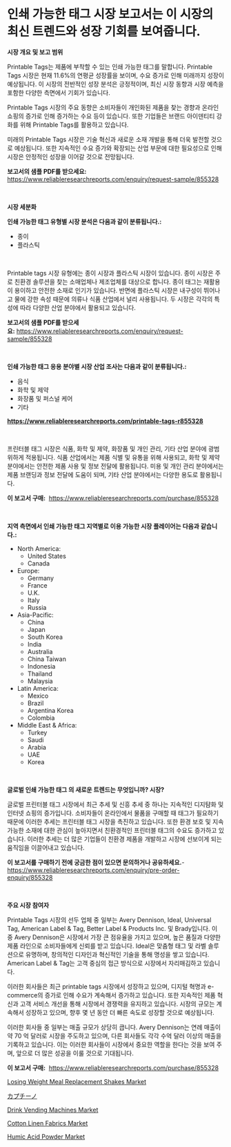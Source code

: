 <p><h1>인쇄 가능한 태그 시장 보고서는 이 시장의 최신 트렌드와 성장 기회를 보여줍니다.</h1></p><p><strong>시장 개요 및 보고 범위</strong></p>
<p><p>Printable Tags는 제품에 부착할 수 있는 인쇄 가능한 태그를 말합니다. Printable Tags 시장은 현재 11.6%의 연평균 성장률을 보이며, 수요 증가로 인해 미래까지 성장이 예상됩니다. 이 시장의 전반적인 성장 분석은 긍정적이며, 최신 시장 동향과 시장 예측을 포함한 다양한 측면에서 기회가 있습니다.</p><p>Printable Tags 시장의 주요 동향은 소비자들이 개인화된 제품을 찾는 경향과 온라인 쇼핑의 증가로 인해 증가하는 수요 등이 있습니다. 또한 기업들은 브랜드 아이덴티티 강화를 위해 Printable Tags를 활용하고 있습니다.</p><p>미래의 Printable Tags 시장은 기술 혁신과 새로운 소재 개발을 통해 더욱 발전할 것으로 예상됩니다. 또한 지속적인 수요 증가와 확장되는 산업 부문에 대한 필요성으로 인해 시장은 안정적인 성장을 이어갈 것으로 전망됩니다.</p></p>
<p><strong>보고서의 샘플 PDF를 받으세요:</strong> <a href="https://www.reliableresearchreports.com/enquiry/request-sample/855328">https://www.reliableresearchreports.com/enquiry/request-sample/855328</a></p>
<p>&nbsp;</p>
<p><strong>시장 세분화</strong></p>
<p><strong>인쇄 가능한 태그 유형별 시장 분석은 다음과 같이 분류됩니다.:</strong></p>
<p><ul><li>종이</li><li>플라스틱</li></ul></p>
<p>&nbsp;</p>
<p><p>Printable tags 시장 유형에는 종이 시장과 플라스틱 시장이 있습니다. 종이 시장은 주로 친환경 솔루션을 찾는 소매업체나 제조업체를 대상으로 합니다. 종이 태그는 재활용이 용이하고 안전한 소재로 인기가 있습니다. 반면에 플라스틱 시장은 내구성이 뛰어나고 물에 강한 속성 때문에 의류나 식품 산업에서 널리 사용됩니다. 두 시장은 각각의 특성에 따라 다양한 산업 분야에서 활용되고 있습니다.</p></p>
<p><strong>보고서의 샘플 PDF를 받으세요:</strong>&nbsp;<a href="https://www.reliableresearchreports.com/enquiry/request-sample/855328">https://www.reliableresearchreports.com/enquiry/request-sample/855328</a></p>
<p>&nbsp;</p>
<p><strong> 인쇄 가능한 태그 응용 분야별 시장 산업 조사는 다음과 같이 분류됩니다.:</strong></p>
<p><ul><li>음식</li><li>화학 및 제약</li><li>화장품 및 퍼스널 케어</li><li>기타</li></ul></p>
<p><strong><a href="https://www.reliableresearchreports.com/printable-tags-r855328">https://www.reliableresearchreports.com/printable-tags-r855328</a></strong></p>
<p>&nbsp;</p>
<p><p>프린터블 태그 시장은 식품, 화학 및 제약, 화장품 및 개인 관리, 기타 산업 분야에 광범위하게 적용됩니다. 식품 산업에서는 제품 식별 및 유통을 위해 사용되고, 화학 및 제약 분야에서는 안전한 제품 사용 및 정보 전달에 활용됩니다. 미용 및 개인 관리 분야에서는 제품 브랜딩과 정보 전달에 도움이 되며, 기타 산업 분야에서는 다양한 용도로 활용됩니다.</p></p>
<p><strong>이 보고서 구매:</strong>&nbsp; <a href="https://www.reliableresearchreports.com/purchase/855328">https://www.reliableresearchreports.com/purchase/855328</a></p>
<p>&nbsp;</p>
<p><strong>지역 측면에서 인쇄 가능한 태그 지역별로 이용 가능한 시장 플레이어는 다음과 같습니다.:</strong></p>
<p><ul>
    <li>
        North America:
        <ul>
            <li>United States</li>
            <li>Canada</li>
        </ul>
    </li>
    <li>
        Europe:
        <ul>
            <li>Germany</li>
            <li>France</li>
            <li>U.K.</li>
            <li>Italy</li>
            <li>Russia</li>
        </ul>
    </li>
    <li>
        Asia-Pacific:
        <ul>
            <li>China</li>
            <li>Japan</li>
            <li>South Korea</li>
            <li>India</li>
            <li>Australia</li>
            <li>China Taiwan</li>
            <li>Indonesia</li>
            <li>Thailand</li>
            <li>Malaysia</li>
        </ul>
    </li>
    <li>
        Latin America:
        <ul>
            <li>Mexico</li>
            <li>Brazil</li>
            <li>Argentina Korea</li>
            <li>Colombia</li>
        </ul>
    </li>
    <li>
        Middle East & Africa:
        <ul>
            <li>Turkey</li>
            <li>Saudi</li>
            <li>Arabia</li>
            <li>UAE</li>
            <li>Korea</li>
        </ul>
    </li>
    </ul></p>
<p>&nbsp;</p>
<p><strong>글로벌 인쇄 가능한 태그 의 새로운 트렌드는 무엇입니까? 시장?</strong></p>
<p><p>글로벌 프린터블 태그 시장에서 최근 추세 및 신흥 추세 중 하나는 지속적인 디지턈화 및 인터넷 쇼핑의 증가입니다. 소비자들이 온라인에서 물품을 구매할 때 태그가 필요하기 때문에 이러한 추세는 프린터블 태그 시장을 촉진하고 있습니다. 또한 환경 보호 및 지속 가능한 소재에 대한 관심이 높아지면서 친환경적인 프린터블 태그의 수요도 증가하고 있습니다. 이러한 추세는 더 많은 기업들이 친환경 제품을 개발하고 시장에 선보이게 되는 움직임을 이끌어내고 있습니다.</p></p>
<p><strong>이 보고서를 구매하기 전에 궁금한 점이 있으면 문의하거나 공유하세요.</strong>- <a href="https://www.reliableresearchreports.com/enquiry/pre-order-enquiry/855328">https://www.reliableresearchreports.com/enquiry/pre-order-enquiry/855328</a></p>
<p>&nbsp;</p>
<p><strong>주요 시장 참여자</strong></p>
<p><p>Printable Tags 시장의 선두 업체 중 일부는 Avery Dennison, Ideal, Universal Tag, American Label & Tag, Better Label & Products Inc. 및 Brady입니다. 이 중 Avery Dennison은 시장에서 가장 큰 점유율을 가지고 있으며, 높은 품질과 다양한 제품 라인으로 소비자들에게 신뢰를 받고 있습니다. Ideal은 맞춤형 태그 및 라벨 솔루션으로 유명하며, 창의적인 디자인과 혁신적인 기술을 통해 명성을 쌓고 있습니다. American Label & Tag는 고객 중심의 접근 방식으로 시장에서 자리매김하고 있습니다.</p><p>이러한 회사들은 최근 printable tags 시장에서 성장하고 있으며, 디지털 혁명과 e-commerce의 증가로 인해 수요가 계속해서 증가하고 있습니다. 또한 지속적인 제품 혁신과 고객 서비스 개선을 통해 시장에서 경쟁력을 유지하고 있습니다. 시장의 규모는 계속해서 성장하고 있으며, 향후 몇 년 동안 더 빠른 속도로 성장할 것으로 예상됩니다.</p><p>이러한 회사들 중 일부는 매출 규모가 상당히 큽니다. Avery Dennison는 연례 매출이 약 70 억 달러로 시장을 주도하고 있으며, 다른 회사들도 각각 수억 달러 이상의 매출을 기록하고 있습니다. 이는 이러한 회사들이 시장에서 중요한 역할을 한다는 것을 보여 주며, 앞으로 더 많은 성공을 이룰 것으로 기대됩니다.</p></p>
<p><strong>이 보고서 구매:</strong>&nbsp;&nbsp;<a href="https://www.reliableresearchreports.com/purchase/855328">https://www.reliableresearchreports.com/purchase/855328</a></p>
<p><p><a href="https://www.linkedin.com/pulse/losing-weight-meal-replacement-shakes-market-share-evolution-1d88e?trackingId=Xupyz64C%2F0N82x11aTQgTQ%3D%3D">Losing Weight Meal Replacement Shakes Market</a></p><p><a href="https://github.com/hilmi-2a/Market-Research-Report-List-1/blob/main/498176829916.md">カプチーノ</a></p><p><a href="https://github.com/luckyshygirl/Market-Research-Report-List-4/blob/main/drink-vending-machines-market.md">Drink Vending Machines Market</a></p><p><a href="https://issuu.com/reportprime-2/docs/cotton-linen-fabrics-market-size-2030.pptx">Cotton Linen Fabrics Market</a></p><p><a href="https://issuu.com/reportprime-2/docs/humic-acid-powder-market-size-2030.pptx">Humic Acid Powder Market</a></p></p>